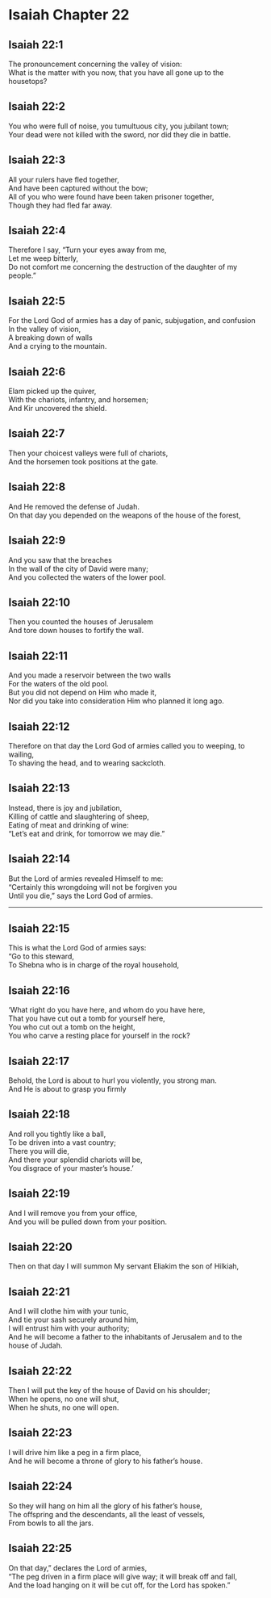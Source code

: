 # Isaiah Chapter 22

## Isaiah 22:1  
The pronouncement concerning the valley of vision:  
What is the matter with you now, that you have all gone up to the housetops?

## Isaiah 22:2  
You who were full of noise, you tumultuous city, you jubilant town;  
Your dead were not killed with the sword, nor did they die in battle.

## Isaiah 22:3  
All your rulers have fled together,  
And have been captured without the bow;  
All of you who were found have been taken prisoner together,  
Though they had fled far away.

## Isaiah 22:4  
Therefore I say, “Turn your eyes away from me,  
Let me weep bitterly,  
Do not comfort me concerning the destruction of the daughter of my people.”

## Isaiah 22:5  
For the Lord God of armies has a day of panic, subjugation, and confusion  
In the valley of vision,  
A breaking down of walls  
And a crying to the mountain.

## Isaiah 22:6  
Elam picked up the quiver,  
With the chariots, infantry, and horsemen;  
And Kir uncovered the shield.

## Isaiah 22:7  
Then your choicest valleys were full of chariots,  
And the horsemen took positions at the gate.

## Isaiah 22:8  
And He removed the defense of Judah.  
On that day you depended on the weapons of the house of the forest,

## Isaiah 22:9  
And you saw that the breaches  
In the wall of the city of David were many;  
And you collected the waters of the lower pool.

## Isaiah 22:10  
Then you counted the houses of Jerusalem  
And tore down houses to fortify the wall.

## Isaiah 22:11  
And you made a reservoir between the two walls  
For the waters of the old pool.  
But you did not depend on Him who made it,  
Nor did you take into consideration Him who planned it long ago.

## Isaiah 22:12  
Therefore on that day the Lord God of armies called you to weeping, to wailing,  
To shaving the head, and to wearing sackcloth.

## Isaiah 22:13  
Instead, there is joy and jubilation,  
Killing of cattle and slaughtering of sheep,  
Eating of meat and drinking of wine:  
“Let’s eat and drink, for tomorrow we may die.”

## Isaiah 22:14  
But the Lord of armies revealed Himself to me:  
“Certainly this wrongdoing will not be forgiven you  
Until you die,” says the Lord God of armies.

---

## Isaiah 22:15  
This is what the Lord God of armies says:  
“Go to this steward,  
To Shebna who is in charge of the royal household,

## Isaiah 22:16  
‘What right do you have here, and whom do you have here,  
That you have cut out a tomb for yourself here,  
You who cut out a tomb on the height,  
You who carve a resting place for yourself in the rock?

## Isaiah 22:17  
Behold, the Lord is about to hurl you violently, you strong man.  
And He is about to grasp you firmly

## Isaiah 22:18  
And roll you tightly like a ball,  
To be driven into a vast country;  
There you will die,  
And there your splendid chariots will be,  
You disgrace of your master’s house.’

## Isaiah 22:19  
And I will remove you from your office,  
And you will be pulled down from your position.

## Isaiah 22:20  
Then on that day I will summon My servant Eliakim the son of Hilkiah,

## Isaiah 22:21  
And I will clothe him with your tunic,  
And tie your sash securely around him,  
I will entrust him with your authority;  
And he will become a father to the inhabitants of Jerusalem and to the house of Judah.

## Isaiah 22:22  
Then I will put the key of the house of David on his shoulder;  
When he opens, no one will shut,  
When he shuts, no one will open.

## Isaiah 22:23  
I will drive him like a peg in a firm place,  
And he will become a throne of glory to his father’s house.

## Isaiah 22:24  
So they will hang on him all the glory of his father’s house,  
The offspring and the descendants, all the least of vessels,  
From bowls to all the jars.

## Isaiah 22:25  
On that day,” declares the Lord of armies,  
“The peg driven in a firm place will give way; it will break off and fall,  
And the load hanging on it will be cut off, for the Lord has spoken.”
